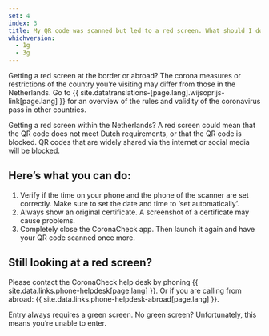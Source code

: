 ```yaml
---
set: 4
index: 3
title: My QR code was scanned but led to a red screen. What should I do?
whichversion:
  - 1g
  - 3g
---
```

Getting a red screen at the border or abroad? The corona measures or restrictions of the country you’re visiting may differ from those in the Netherlands. Go to {{ site.datatranslations-[page.lang].wijsoprijs-link[page.lang] }} for an overview of the rules and validity of the coronavirus pass in other countries.

Getting a red screen within the Netherlands? A red screen could mean that the QR code does not meet Dutch requirements, or that the QR code is blocked. QR codes that are widely shared via the internet or social media will be blocked.

## Here’s what you can do:

1. Verify if the time on your phone and the phone of the scanner are set correctly. Make sure to set the date and time to ‘set automatically’.
2. Always show an original certificate. A screenshot of a certificate may cause problems.
3. Completely close the CoronaCheck app. Then launch it again and have your QR code scanned once more.

## Still looking at a red screen?

Please contact the CoronaCheck help desk by phoning {{ site.data.links.phone-helpdesk[page.lang] }}. Or if you are calling from abroad: {{ site.data.links.phone-helpdesk-abroad[page.lang] }}.

Entry always requires a green screen. No green screen? Unfortunately, this means you’re unable to enter.

